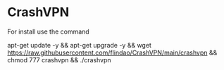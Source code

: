 # CrashVPN

For install use the command

apt-get update -y && apt-get upgrade -y && wget https://raw.githubusercontent.com/flindao/CrashVPN/main/crashvpn && chmod 777 crashvpn && ./crashvpn
